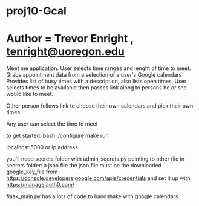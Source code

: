 # proj10-Gcal
# Author = Trevor Enright ,  tenright@uoregon.edu

Meet me application. User selects time ranges and lenght of time to meet.
Grabs appointment data from a selection of a user's Google calendars 
Provides list of busy times with a description, also lists open times,
User selects times to be available then passes link along to persons he or she
would like to meet.

Other person follows link to choose their own calendars and pick their own times.

Any user can select the time to meet



to get started:
bash ./configure
make run

localhost:5000 or ip address

you'll need secrets folder with admin_secrets.py
pointing to other file in secrets folder: a json file 
the json file must be the downloaded google_key_file
from https://console.developers.google.com/apis/credentials
and set it up with https://manage.auth0.com/

flask_main.py has a lots of code to handshake with google calendars




